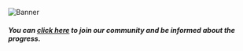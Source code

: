 ![Banner](https://user-images.githubusercontent.com/52077360/236557434-fff0b0f9-c1f5-46af-8de2-cfc88d9733bb.png)

###### **You can [click here](https://discord.gg/wdPF4VwD4R) to join our community and be informed about the progress.**

<!--
Banner by @ReXulEc
a Woks Group company.
-->

